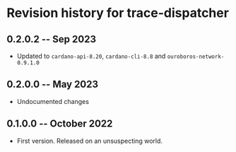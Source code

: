 # Revision history for trace-dispatcher

## 0.2.0.2 -- Sep 2023

* Updated to `cardano-api-8.20`, `cardano-cli-8.8` and `ouroboros-network-0.9.1.0`

## 0.2.0.0 -- May 2023

* Undocumented changes

## 0.1.0.0 -- October 2022

* First version. Released on an unsuspecting world.
